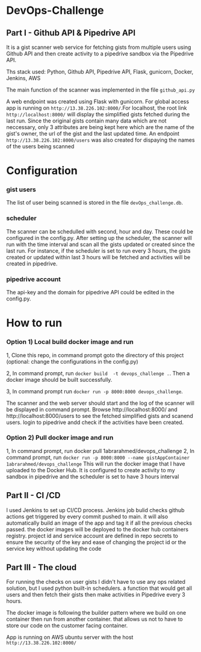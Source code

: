 # DevOps-Challenge
## Part I - Github API & Pipedrive API

It is a gist scanner web service for fetching gists from multiple users using Github API and then create activity to a pipedrive sandbox via the Pipedrive API.

Ths stack used: Python, Github API, Pipedrive API, Flask, gunicorn, Docker, Jenkins, AWS

The main function of the scanner was implemented in the file  `github_api.py`

A web endpoint was created using Flask with gunicorn. For global access app is running on `http://13.38.226.102:8000/`.For localhost, the root link `http://localhost:8000/` will display the simplified gists fetched during the last run.
Since the original gists contain many data which are not neccessary, only 3 attributes are being kept here which are the name of the gist's owner, the url of the gist and the last updated time. An endpoint `http://13.38.226.102:8000/users` was also created for dispaying the names of the users being scanned

# Configuration
### gist users
The list of user being scanned is stored in the file `devOps_challenge.db`.

### scheduler
The scanner can be schedulled with second, hour and day. These could be configured in the config.py. After setting up the scheduler, the scanner will run with the time interval and scan all the gists updated or created since the last run. For instance, if the scheduler is set to run every 3 hours, the gists created or updated within last 3 hours will be fetched and activities will be created in pipedrive.

### pipedrive account
The api-key and the domain for pipedrive API could be edited in the config.py.

# How to run
### Option 1) Local build docker image and run
1, Clone this repo, in command prompt goto the directory of this project (optional: change the configurations in the config.py)

2, In command prompt, run `docker build  -t devops_challenge .`. Then a docker image should be built successfully.

3, In command prompt run `docker run -p 8000:8000 devops_challenge`.

The scanner and the web server should start and the log of the scanner will be displayed in command prompt. Browse http://localhost:8000/ and http://localhost:8000/users to see the fetched simplified gists and scanend users. login to pipedrive andd check if the activities have been created.

### Option 2) Pull docker image and run
1, In command prompt, run docker pull 1abrarahmed/devops_challenge
2, In command prompt, run `docker run -p 8000:8000 --name gistAppContainer 1abrarahmed/devops_challenge`  This will run the docker image that I have uploaded to the Docker Hub. It is configured to create activity to my sandbox in pipedrive and the scheduler is set to have 3 hours interval

## Part II - CI /CD

I used Jenkins to set up CI/CD process. Jenkins job bulid checks github actions get triggered by every commit pushed to main. 
it will also automatically build an image of the app and tag it if all the previous checks passed. the docker images will be deployed to the docker hub containers registry. project id and service account are defined in repo secrets to ensure the security of the key and ease of changing the project id or the service key without updating the code



## Part III - The cloud
For running the checks on user gists I didn't have to use any ops related solution, but I used python built-in schedulers. a function that would get all users and then fetch their gists then make activities in Pipedrive every 3 hours.

The docker image is following the builder pattern where we build on one container then run from another container. that allows us not to have to store our code on the customer facing container.

App is running on AWS ubuntu server with the host `http://13.38.226.102:8000/`
